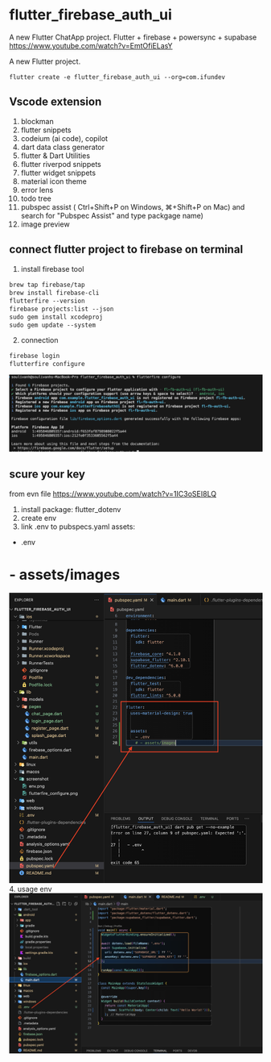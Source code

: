 # flutter_firebase_auth_ui

A new Flutter ChatApp project. 
Flutter + firebase + powersync + supabase
https://www.youtube.com/watch?v=EmtOfiELasY

A new Flutter project.
```
flutter create -e flutter_firebase_auth_ui --org=com.ifundev
```
## Vscode extension
1. blockman
2. flutter snippets
3. codeium (ai code), copilot
4. dart data class generator
5. flutter & Dart Utilities
6. flutter riverpod snippets
7. flutter widget snippets
8. material icon theme
9. error lens
10. todo tree
11. pubspec assist ( Ctrl+Shift+P on Windows, ⌘+Shift+P on Mac) and search for "Pubspec Assist" and type packgage name)
12. image preview

## connect flutter project to firebase on terminal

1. install firebase tool
```
brew tap firebase/tap
brew install firebase-cli
flutterfire --version
firebase projects:list --json
sudo gem install xcodeproj
sudo gem update --system
```
2. connection
```
firebase login
flutterfire configure
```
<img src="screenshot/flutterfire_configure.png">

## scure your key
from evn file
https://www.youtube.com/watch?v=1IC3oSEI8LQ
1. install package: flutter_dotenv
2. create env
3. link .env to pubspecs.yaml
assets:
  - .env
  # - assets/images
  <img src="screenshot/import_env_assets.png">
4. usage env
<img src="screenshot/env.png">